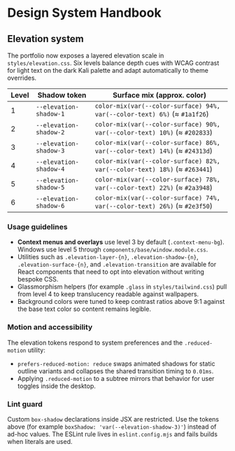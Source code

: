 # Design System Handbook

## Elevation system

The portfolio now exposes a layered elevation scale in `styles/elevation.css`. Six levels balance depth cues with WCAG contrast
for light text on the dark Kali palette and adapt automatically to theme overrides.

| Level | Shadow token | Surface mix (approx. color) |
| ----- | ------------- | -------------------------- |
| 1 | `--elevation-shadow-1` | `color-mix(var(--color-surface) 94%, var(--color-text) 6%)` (≈ `#1a1f26`) |
| 2 | `--elevation-shadow-2` | `color-mix(var(--color-surface) 90%, var(--color-text) 10%)` (≈ `#202833`) |
| 3 | `--elevation-shadow-3` | `color-mix(var(--color-surface) 86%, var(--color-text) 14%)` (≈ `#24313d`) |
| 4 | `--elevation-shadow-4` | `color-mix(var(--color-surface) 82%, var(--color-text) 18%)` (≈ `#263441`) |
| 5 | `--elevation-shadow-5` | `color-mix(var(--color-surface) 78%, var(--color-text) 22%)` (≈ `#2a3948`) |
| 6 | `--elevation-shadow-6` | `color-mix(var(--color-surface) 74%, var(--color-text) 26%)` (≈ `#2e3f50`) |

### Usage guidelines

- **Context menus and overlays** use level 3 by default (`.context-menu-bg`). Windows use level 5 through `components/base/window.module.css`.
- Utilities such as `.elevation-layer-{n}`, `.elevation-shadow-{n}`, `.elevation-surface-{n}`, and `.elevation-transition` are available for
  React components that need to opt into elevation without writing bespoke CSS.
- Glassmorphism helpers (for example `.glass` in `styles/tailwind.css`) pull from level 4 to keep translucency readable against wallpapers.
- Background colors were tuned to keep contrast ratios above 9:1 against the base text color so content remains legible.

### Motion and accessibility

The elevation tokens respond to system preferences and the `.reduced-motion` utility:

- `prefers-reduced-motion: reduce` swaps animated shadows for static outline variants and collapses the shared transition timing to `0.01ms`.
- Applying `.reduced-motion` to a subtree mirrors that behavior for user toggles inside the desktop.

### Lint guard

Custom `box-shadow` declarations inside JSX are restricted. Use the tokens above (for example `boxShadow: 'var(--elevation-shadow-3)'`) instead
of ad-hoc values. The ESLint rule lives in `eslint.config.mjs` and fails builds when literals are used.
